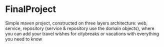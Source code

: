 # FinalProject
Simple maven project, constructed on three layers architecture: web, service, repository (service & repository use the domain objects),
where you can add your travel wishes for citybreaks or vacations with everything you need to know
